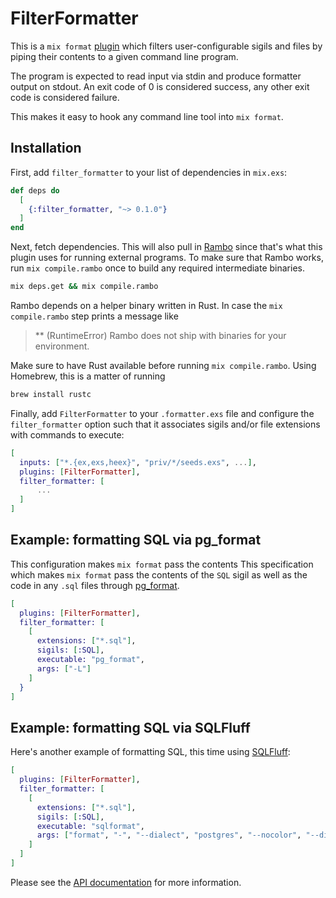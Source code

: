 # FilterFormatter

This is a `mix format`
[plugin](https://hexdocs.pm/mix/main/Mix.Tasks.Format.html#module-plugins)
which filters user-configurable sigils and files by piping their contents to a
given command line program.

The program is expected to read input via stdin and produce formatter output on
stdout. An exit code of 0 is considered success, any other exit code is
considered failure.

This makes it easy to hook any command line tool into `mix format`.

## Installation

First, add `filter_formatter` to your list of dependencies in `mix.exs`:

```elixir
def deps do
  [
    {:filter_formatter, "~> 0.1.0"}
  ]
end
```

Next, fetch dependencies. This will also pull in
[Rambo](https://hex.pm/packages/rambo) since that's what this plugin uses for
running external programs. To make sure that Rambo works, run `mix
compile.rambo` once to build any required intermediate binaries.

```sh
mix deps.get && mix compile.rambo
```

Rambo depends on a helper binary written in Rust. In case the `mix
compile.rambo` step prints a message like

> ** (RuntimeError) Rambo does not ship with binaries for your environment.

Make sure to have Rust available before running `mix compile.rambo`. Using
Homebrew, this is a matter of running

```sh
brew install rustc
```

Finally, add `FilterFormatter` to your `.formatter.exs` file and configure the
`filter_formatter` option such that it associates sigils and/or file extensions
with commands to execute:

```elixir
[
  inputs: ["*.{ex,exs,heex}", "priv/*/seeds.exs", ...],
  plugins: [FilterFormatter],
  filter_formatter: [
      ...
  ]
]
```

## Example: formatting SQL via pg_format

This configuration makes `mix format` pass the contents This specification
which makes `mix format` pass the contents of the `SQL` sigil as well as the
code in any `.sql` files through
[pg_format](https://github.com/darold/pgFormatter).

```elixir
[
  plugins: [FilterFormatter],
  filter_formatter: [
    [
      extensions: ["*.sql"],
      sigils: [:SQL],
      executable: "pg_format",
      args: ["-L"]
    ]
  }
]
```

## Example: formatting SQL via SQLFluff

Here's another example of formatting SQL, this time using
[SQLFluff](https://sqlfluff.com/):

```elixir
[
  plugins: [FilterFormatter],
  filter_formatter: [
    [
      extensions: ["*.sql"],
      sigils: [:SQL],
      executable: "sqlformat",
      args: ["format", "-", "--dialect", "postgres", "--nocolor", "--disable-progress-bar"]
    ]
  ]
]
```

Please see the [API documentation](https://hexdocs.pm/filter_formatter) for
more information.
